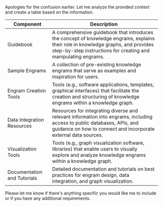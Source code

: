 Apologies for the confusion earlier. Let me analyze the provided context and create a table based on the information.

| Component                  | Description                                                                                                                                                                             |
|----------------------------|-----------------------------------------------------------------------------------------------------------------------------------------------------------------------------------------|
| Guidebook                  | A comprehensive guidebook that introduces the concept of knowledge engrams, explains their role in knowledge graphs, and provides step-by-step instructions for creating and manipulating engrams.                     |
| Sample Engrams             | A collection of pre-existing knowledge engrams that serve as examples and inspiration for users.                                                                                         |
| Engram Creation Tools      | Tools (e.g., software applications, templates, graphical interfaces) that facilitate the creation and structuring of knowledge engrams within a knowledge graph.                         |
| Data Integration Resources | Resources for integrating diverse and relevant information into engrams, including access to public databases, APIs, and guidance on how to connect and incorporate external data sources. |
| Visualization Tools        | Tools (e.g., graph visualization software, libraries) that enable users to visually explore and analyze knowledge engrams within a knowledge graph.                                        |
| Documentation and Tutorials| Detailed documentation and tutorials on best practices for engram design, data integration, and graph visualization.                                                                       |

Please let me know if there's anything specific you would like me to include or if you have any additional requirements.